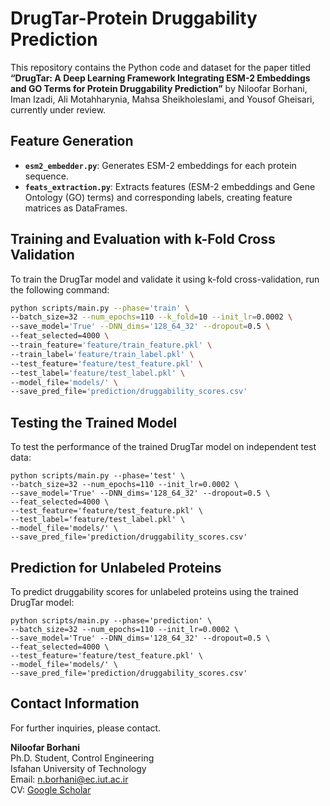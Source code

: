 # DrugTar-Protein Druggability Prediction

This repository contains the Python code and dataset for the paper titled **“DrugTar: A Deep Learning Framework Integrating ESM-2 Embeddings and GO Terms for Protein Druggability Prediction”** by Niloofar Borhani, Iman Izadi, Ali Motahharynia, Mahsa Sheikholeslami, and Yousof Gheisari, currently under review.

## Feature Generation
- **`esm2_embedder.py`**: Generates ESM-2 embeddings for each protein sequence.
- **`feats_extraction.py`**: Extracts features (ESM-2 embeddings and Gene Ontology (GO) terms) and corresponding labels, creating feature matrices as DataFrames.

## Training and Evaluation with k-Fold Cross Validation
To train the DrugTar model and validate it using k-fold cross-validation, run the following command:

```bash
python scripts/main.py --phase='train' \
--batch_size=32 --num_epochs=110 --k_fold=10 --init_lr=0.0002 \
--save_model='True' --DNN_dims='128_64_32' --dropout=0.5 \
--feat_selected=4000 \
--train_feature='feature/train_feature.pkl' \
--train_label='feature/train_label.pkl' \
--test_feature='feature/test_feature.pkl' \
--test_label='feature/test_label.pkl' \
--model_file='models/' \
--save_pred_file='prediction/druggability_scores.csv'
```



## Testing the Trained Model
To test the performance of the trained DrugTar model on independent test data:
```
python scripts/main.py --phase='test' \
--batch_size=32 --num_epochs=110 --init_lr=0.0002 \
--save_model='True' --DNN_dims='128_64_32' --dropout=0.5 \
--feat_selected=4000 \
--test_feature='feature/test_feature.pkl' \
--test_label='feature/test_label.pkl' \
--model_file='models/' \
--save_pred_file='prediction/druggability_scores.csv'
```

## Prediction for Unlabeled Proteins
To predict druggability scores for unlabeled proteins using the trained DrugTar model:
```
python scripts/main.py --phase='prediction' \
--batch_size=32 --num_epochs=110 --init_lr=0.0002 \
--save_model='True' --DNN_dims='128_64_32' --dropout=0.5 \
--feat_selected=4000 \
--test_feature='feature/test_feature.pkl' \
--model_file='models/' \
--save_pred_file='prediction/druggability_scores.csv'
```

## Contact Information
For further inquiries, please contact.

**Niloofar Borhani**  
Ph.D. Student, Control Engineering  
Isfahan University of Technology  
Email: [n.borhani@ec.iut.ac.ir](mailto:n.borhani@ec.iut.ac.ir)  
CV: [Google Scholar](https://scholar.google.com/citations?user=SSD_k8MAAAAJ&hl=en)
